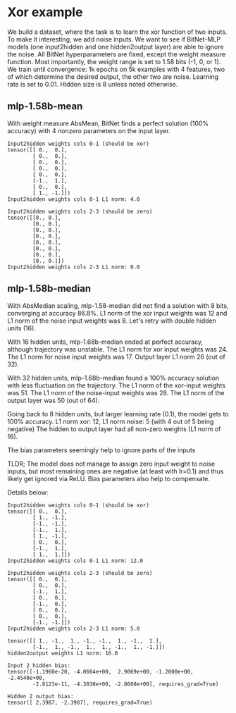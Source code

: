 # Xor example


We build a dataset, where the task is to learn the xor function of two inputs.
To make it interesting, we add noise inputs.
We want to see if BitNet-MLP models (one input2hidden and one hidden2output layer) are able to ignore the noise.
All BitNet hyperparameters are fixed, except the weight measure function. Most importantly, the weight range is set to 1.58 bits (-1, 0, or 1).
We train until convergence: 1k epochs on 5k examples with 4 features, two of which determine the desired output, the other two are noise.
Learning rate is set to 0.01. Hidden size is 8 unless noted otherwise.




## mlp-1.58b-mean

With weight measure AbsMean, BitNet finds a perfect solution (100% accuracy) with 4 nonzero parameters on the input layer.

```
Input2hidden weights cols 0-1 (should be xor)
tensor([[ 0.,  0.],
        [ 0.,  0.],
        [ 0.,  0.],
        [ 0.,  0.],
        [ 0.,  0.],
        [-1.,  1.],
        [ 0.,  0.],
        [ 1., -1.]])
Input2hidden weights cols 0-1 L1 norm: 4.0

Input2hidden weights cols 2-3 (should be zero)
tensor([[0., 0.],
        [0., 0.],
        [0., 0.],
        [0., 0.],
        [0., 0.],
        [0., 0.],
        [0., 0.],
        [0., 0.]])
Input2hidden weights cols 2-3 L1 norm: 0.0
```

## mlp-1.58b-median


With AbsMedian scaling, mlp-1.58-median did not find a solution with 8 bits, converging at accuracy 86.8%.
L1 norm of the xor input weights was 12 and L1 norm of the noise input weights was 8.
Let's retry with double hidden units (16).

With 16 hidden units, mlp-1.68b-median ended at perfect accuracy, although trajectory was unstable.
The L1 norm for xor input weights was 24. The L1 norm for noise input weights was 17. Output layer L1 norm 26 (out of 32).

With 32 hidden units, mlp-1.68b-median found a 100% accuracy solution with less fluctuation on the trajectory.
The L1 norm of the xor-input weights was 51.
The L1 norm of the noise-input weights was 28. 
The L1 norm of the output layer was 50 (out of 64).

Going back to 8 hidden units, but larger learning rate (0.1),
the model gets to 100% accuracy. L1 norm xor: 12, L1 norm noise: 5 (with 4 out of 5 being negative)
The hidden to output layer had all non-zero weights (L1 norm of 16).

The bias parameters seemingly help to ignore parts of the inputs

TLDR; The model does not manage to assign zero input weight to noise inputs, but most remaining ones are negative (at least with lr=0.1) and thus likely get ignored via ReLU. Bias parameters also help to compensate.

Details below:

```
Input2hidden weights cols 0-1 (should be xor)
tensor([[ 0.,  0.],
        [ 1., -1.],
        [-1., -1.],
        [-1.,  1.],
        [ 1., -1.],
        [ 0.,  0.],
        [-1.,  1.],
        [ 1.,  1.]])
Input2hidden weights cols 0-1 L1 norm: 12.0

Input2hidden weights cols 2-3 (should be zero)
tensor([[ 0.,  0.],
        [ 0.,  0.],
        [-1.,  1.],
        [ 0.,  0.],
        [-1.,  0.],
        [ 0.,  0.],
        [ 0.,  0.],
        [-1., -1.]])
Input2hidden weights cols 2-3 L1 norm: 5.0
```

```
tensor([[ 1., -1.,  1., -1., -1.,  1., -1.,  1.],
        [-1.,  1., -1.,  1.,  1., -1.,  1., -1.]])
hidden2output weights L1 norm: 16.0
```


```
Input 2 hidden bias:
tensor([-1.1960e-20, -4.0664e+00,  2.9069e+00, -1.2000e+00, -2.4540e+00,
        -2.8123e-11, -4.3038e+00, -2.8608e+00], requires_grad=True)

Hidden 2 output bias:
tensor([ 2.3987, -2.3987], requires_grad=True)
```